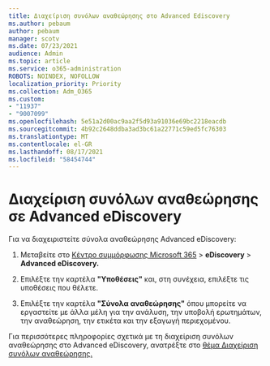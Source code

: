 ```yaml
---
title: Διαχείριση συνόλων αναθεώρησης στο Advanced Ediscovery
ms.author: pebaum
author: pebaum
manager: scotv
ms.date: 07/23/2021
audience: Admin
ms.topic: article
ms.service: o365-administration
ROBOTS: NOINDEX, NOFOLLOW
localization_priority: Priority
ms.collection: Adm_O365
ms.custom:
- "11937"
- "9007099"
ms.openlocfilehash: 5e51a2d00ac9aa2f5d93a91036e69bc2218eacdb
ms.sourcegitcommit: 4b92c2648ddba3ad3bc61a22771c59ed5fc76303
ms.translationtype: MT
ms.contentlocale: el-GR
ms.lasthandoff: 08/17/2021
ms.locfileid: "58454744"
---
```

# <a name="managing-review-sets-in-advanced-ediscovery"></a>Διαχείριση συνόλων αναθεώρησης σε Advanced eDiscovery

Για να διαχειριστείτε σύνολα αναθεώρησης Advanced eDiscovery:

1. Μεταβείτε στο [Κέντρο συμμόρφωσης Microsoft 365](https://compliance.microsoft.com/)  >  **eDiscovery**  >  **Advanced eDiscovery.**

1. Επιλέξτε την καρτέλα **"Υποθέσεις"** και, στη συνέχεια, επιλέξτε τις υποθέσεις που θέλετε.

1. Επιλέξτε την καρτέλα **"Σύνολα αναθεώρησης"** όπου μπορείτε να εργαστείτε με άλλα μέλη για την ανάλυση, την υποβολή ερωτημάτων, την αναθεώρηση, την ετικέτα και την εξαγωγή περιεχομένου.

Για περισσότερες πληροφορίες σχετικά με τη διαχείριση συνόλων αναθεώρησης στο Advanced eDiscovery, ανατρέξτε στο [θέμα Διαχείριση συνόλων αναθεώρησης.](https://docs.microsoft.com/microsoft-365/compliance/managing-review-sets)